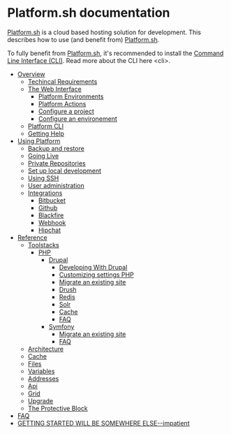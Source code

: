 Platform.sh documentation
=========================

[Platform.sh](https://platform.sh) is a cloud based hosting solution for
development. This describes how to use (and benefit from)
[Platform.sh](https://platform.sh).

To fully benefit from [Platform.sh](https://platform.sh), it's
recommended to install the [Command Line Interface
(CLI)](https://github.com/platformsh/platformsh-cli). Read more about
the CLI here \<cli\>.

* [Overview](overview/README.md)
  * [Techincal Requirements](overview/technical-requirements.md)
  * [The Web Interface](overview/web-ui/README.md)
    * [Platform Environments](overview/platform-environments.md)
    * [Platform Actions](overview/platform-actions.md)
    * [Configure a project](overview/web-ui/configure-project.md)
    * [Configure an environement](overview/web-ui/configure-environment.md)
  * [Platform CLI](overview/cli/README.md)
  * [Getting Help](overview/getting-help.md)
* [Using Platform](use-platform/README.md)
  * [Backup and restore](use-platform/backup-and-restore.md)
  * [Going Live](use-platform/going-live.md)
  * [Private Repositories](use-platform/private-repository.md)
  * [Set up local development](use-platform/set-up-local-development.md)
  * [Using SSH](use-platform/use-SSH.md)
  * [User administration](use-platform/user-administration.md)
  * [Integrations](integration/README.md)
    * [Bitbucket](integration/bitbucket.md)
    * [Github](integration/github.md)
    * [Blackfire](integration/blackfire.md)
    * [Webhook](integration/webhooks.md)
    * [Hipchat](integration/hipchat.md)
* [Reference](reference/README.md)
   * [Toolstacks](toolstacks/README.md)
     * [PHP](toolstacks/php/README.md)
       * [Drupal](toolstacks/php/drupal/README.md)
         * [Developing With Drupal](toolstacks/php/drupal/developing-with-drupal.md)
         * [Customizing settings PHP](toolstacks/php/drupal/customizing-settings-php.md)
         * [Migrate an existing site](toolstacks/php/drupal/migrate-existing-site.md)
         * [Drush](toolstacks/php/drupal/drush.md)
         * [Redis](toolstacks/php/drupal/redis.md)
         * [Solr](toolstacks/php/drupal/solr.md)
         * [Cache](toolstacks/php/drupal/cache.md)
         * [FAQ](toolstacks/php/drupal/faq.md)
       * [Symfony](toolstacks/php/symfony/README.md)
         * [Migrate an existing site](toolstacks/php/symfony/migrate-existing-site.md)
         * [FAQ](toolstacks/php/symfony/faq.md)
  * [Architecture](reference/architecture.md)
  * [Cache](reference/cache.md)
  * [Files](reference/configuration-files.md)
  * [Variables](reference/environment-variables.md)
  * [Addresses](reference/public-ip-addresses.md)
  * [Api](reference/rest-api.md)
  * [Grid](reference/service-grid.md)
  * [Upgrade](reference/upgrade.md)
  * [The Protective Block](protective-block.md)
* [FAQ](faq/known-issues.md)
* [GETTING STARTED WILL BE SOMEWHERE ELSE--impatient](use-platform/getting-started-for-the-impatient.md)